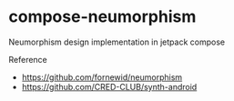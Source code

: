 # compose-neumorphism
Neumorphism design implementation in jetpack compose

Reference
* https://github.com/fornewid/neumorphism
* https://github.com/CRED-CLUB/synth-android